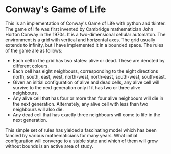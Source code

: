 # Conway's Game of Life
This is an implementation of Conway's Game of Life with python and tkinter. The game of life was first invented by
Cambridge mathematician John Horton Conway in the 1970s.
It is a two-dimensional cellular automaton. The environment is a grid with vertical and horizontal axes. The grid
usually extends to infinity, but I have implemented it in a bounded space.
The rules of the game are as follows:
* Each cell in the grid has two states: alive or dead. These are denoted by different colours.
* Each cell has eight neighbours, corresponding to the eight directions north, south, east, west, north-west,
north-east, south-west, south-east.
* Given an initial configuration of alive and dead cells, any alive cell will survive to the next generation only if
it has two or three alive neighbours.
* Any alive cell that has four or more than four alive neighbours will die in the next generation. Alternately, any
alive cell with less than two neighbours will also die.
* Any dead cell that has exactly three neighbours will come to life in the next generation.

This simple set of rules has yielded a fascinating model which has been fancied by various mathematicians for many
years. What initial configuration will converge to a stable state and which of them will grow without bounds is an
active area of study.
